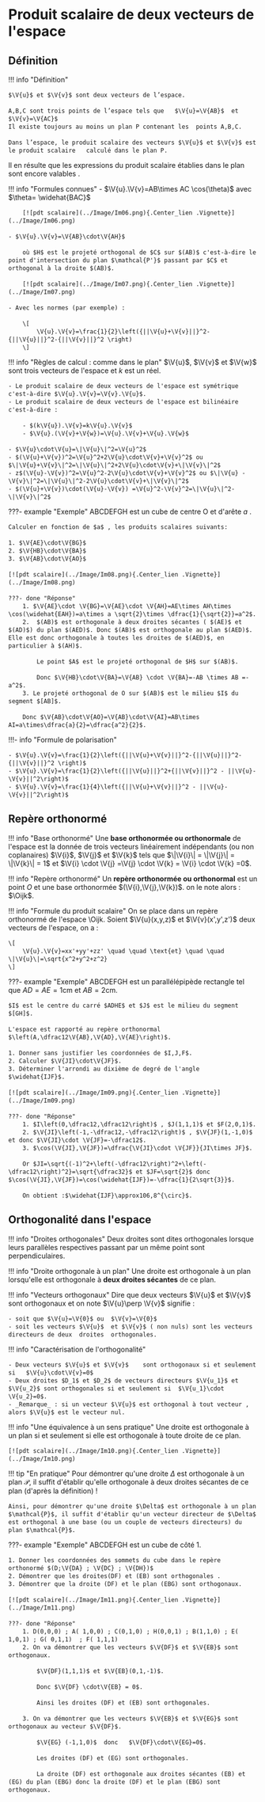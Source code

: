 # Produit scalaire de deux vecteurs de l'espace

## Définition

!!! info "Définition"

    $\V{u}$ et $\V{v}$ sont deux vecteurs de l’espace.

    A,B,C sont trois points de l’espace tels que   $\V{u}=\V{AB}$  et  $\V{v}=\V{AC}$
    Il existe toujours au moins un plan P contenant les  points A,B,C.

    Dans l’espace, le produit scalaire des vecteurs $\V{u}$ et $\V{v}$ est le produit scalaire   calculé dans le plan P.

Il en résulte que les expressions du produit scalaire établies dans le plan sont encore valables .

!!! info "Formules connues"
    - $\V{u}.\V{v}=AB\times AC \cos(\theta)$  avec $\theta= \widehat{BAC}$

        [![pdt scalaire](../Image/Im06.png){.Center_lien .Vignette}](../Image/Im06.png)

    - $\V{u}.\V{v}=\V{AB}\cdot\V{AH}$

        où $H$ est le projeté orthogonal de $C$ sur $(AB)$ c'est-à-dire le point d'intersection du plan $\mathcal{P'}$ passant par $C$ et orthogonal à la droite $(AB)$.

        [![pdt scalaire](../Image/Im07.png){.Center_lien .Vignette}](../Image/Im07.png)

    - Avec les normes (par exemple) : 
    
        \[
            \V{u}.\V{v}=\frac{1}{2}\left({||\V{u}+\V{v}||}^2-{||\V{u}||}^2-{||\V{v}||}^2 \right)
        \]
        
!!! info "Règles de calcul : comme dans le plan"
    $\V{u}$, $\V{v}$ et $\V{w}$ sont trois vecteurs de l'espace et  $k$ est un réel.

    - Le produit scalaire de deux vecteurs de l'espace est symétrique c'est-à-dire $\V{u}.\V{v}=\V{v}.\V{u}$.
    - Le produit scalaire de deux vecteurs de l'espace est bilinéaire c'est-à-dire :

        - $(k\V{u}).\V{v}=k\V{u}.\V{v}$
        - $\V{u}.(\V{v}+\V{w})=\V{u}.\V{v}+\V{u}.\V{w}$
        
    - $\V{u}\cdot\V{u}=\|\V{u}\|^2=\V{u}^2$
    - $(\V{u}+\V{v})^2=\V{u}^2+2\V{u}\cdot\V{v}+\V{v}^2$ ou $\|\V{u}+\V{v}\|^2=\|\V{u}\|^2+2\V{u}\cdot\V{v}+\|\V{v}\|^2$
    - z$(\V{u}-\V{v})^2=\V{u}^2-2\V{u}\cdot\V{v}+\V{v}^2$ ou $\|\V{u} - \V{v}\|^2=\|\V{u}\|^2-2\V{u}\cdot\V{v}+\|\V{v}\|^2$ 
    - $(\V{u}+\V{v})\cdot(\V{u}-\V{v}) =\V{u}^2-\V{v}^2=\|\V{u}\|^2-\|\V{v}\|^2$

???- example "Exemple"
    ABCDEFGH est un cube de centre O et d'arête $a$ .
    
    Calculer en fonction de $a$ , les produits scalaires suivants:

    1. $\V{AE}\cdot\V{BG}$
    2. $\V{HB}\cdot\V{BA}$
    3. $\V{AB}\cdot\V{AO}$

    [![pdt scalaire](../Image/Im08.png){.Center_lien .Vignette}](../Image/Im08.png)

    ???- done "Réponse"
        1. $\V{AE}\cdot \V{BG}=\V{AE}\cdot \V{AH}=AE\times AH\times  \cos(\widehat{EAH})=a\times a \sqrt{2}\times \dfrac{1}{\sqrt{2}}=a^2$.
        2.  $(AB)$ est orthogonale à deux droites sécantes ( $(AE)$ et $(AD)$) du plan $(AED)$. Donc $(AB)$ est orthogonale au plan $(AED)$. Elle est donc orthogonale à toutes les droites de $(AED)$, en particulier à $(AH)$.
        
            Le point $A$ est le projeté orthogonal de $H$ sur $(AB)$.
        
            Donc $\V{HB}\cdot\V{BA}=\V{AB} \cdot \V{BA}=-AB \times AB =-a^2$.
        3. Le projeté orthogonal de O sur $(AB)$ est le milieu $I$ du segment $[AB]$.
        
        Donc $\V{AB}\cdot\V{AO}=\V{AB}\cdot\V{AI}=AB\times AI=a\times\dfrac{a}{2}=\dfrac{a^2}{2}$.

!!!- info "Formule de polarisation"

    - $\V{u}.\V{v}=\frac{1}{2}\left({||\V{u}+\V{v}||}^2-{||\V{u}||}^2-{||\V{v}||}^2 \right)$
    - $\V{u}.\V{v}=\frac{1}{2}\left({||\V{u}||}^2+{||\V{v}||}^2 - ||\V{u}-\V{v}||^2\right)$
    - $\V{u}.\V{v}=\frac{1}{4}\left({||\V{u}+\V{v}||}^2 - ||\V{u}-\V{v}||^2\right)$

## Repère orthonormé

!!! info "Base orthonormé"
    Une **base orthonormée ou orthonormale** de l'espace est la donnée de trois vecteurs linéairement indépendants (ou non coplanaires) $\V{i}$, $\V{j}$ et $\V{k}$ tels que $\|\V{i}\| = \|\V{j}\| = \|\V{k}\| = 1$ et $\V{i} \cdot \V{j} =\V{j} \cdot \V{k} = \V{i} \cdot \V{k} =0$.

!!! info "Repère orthonormé"
    Un **repère orthonormée ou orthonormal** est un point $O$ et une base orthonormée $(\V{i},\V{j},\V{k})$. on le note alors : $\Oijk$.

!!! info "Formule du produit scalaire"
    On se place dans un repère orthonormé de l'espace \Oijk. Soient $\V{u}(x,y,z)$ et $\V{v}(x',y',z')$  deux vecteurs de l'espace, on a :

    \[
        \V{u}.\V{v}=xx'+yy'+zz' \quad \quad \text{et} \quad \quad  \|\V{u}\|=\sqrt{x^2+y^2+z^2}
    \]

???- example "Exemple"
    ABCDEFGH est un parallélépipède rectangle tel que $AD=AE=1$cm et $AB=2$cm.
    
    $I$ est le centre du carré $ADHE$ et $J$ est le milieu du segment $[GH]$.
    
    L'espace est rapporté au repère orthonormal $\left(A,\dfrac12\V{AB},\V{AD},\V{AE}\right)$.
    
    1. Donner sans justifier les coordonnées de $I,J,F$.
    2. Calculer $\V{JI}\cdot\V{JF}$.
    3. Déterminer l'arrondi au dixième de degré de l'angle $\widehat{IJF}$.

    [![pdt scalaire](../Image/Im09.png){.Center_lien .Vignette}](../Image/Im09.png)

    ???- done "Réponse"
        1. $I\left(0,\dfrac12,\dfrac12\right)$ , $J(1,1,1)$ et $F(2,0,1)$.
        2. $\V{JI}\left(-1,-\dfrac12,-\dfrac12\right)$ , $\V{JF}(1,-1,0)$ et donc $\V{JI}\cdot \V{JF}=-\dfrac12$.
        3. $\cos(\V{JI},\V{JF})=\dfrac{\V{JI}\cdot \V{JF}}{JI\times JF}$.
        
        Or $JI=\sqrt{(-1)^2+\left(-\dfrac12\right)^2+\left(-\dfrac12\right)^2}=\sqrt{\dfrac32}$ et $JF=\sqrt{2}$ donc $\cos(\V{JI},\V{JF})=\cos(\widehat{IJF})=-\dfrac{1}{2\sqrt{3}}$.

        On obtient :$\widehat{IJF}\approx106,8^{\circ}$.

## Orthogonalité dans l'espace

!!! info "Droites orthogonales"
    Deux droites sont dites orthogonales lorsque leurs parallèles respectives passant par un même point sont perpendiculaires.

!!! info "Droite orthogonale à un plan"
    Une droite est orthogonale à un plan lorsqu'elle est orthogonale à **deux droites sécantes** de ce plan.

!!! info "Vecteurs orthogonaux"
    Dire que deux vecteurs $\V{u}$  et $\V{v}$   sont orthogonaux et on note $\V{u}\perp \V{v}$ signifie :
    
    - soit que $\V{u}=\V{0}$ ou  $\V{v}=\V{0}$ 
    - soit les vecteurs $\V{u}$  et $\V{v}$ ( non nuls) sont les vecteurs directeurs de deux  droites  orthogonales.

!!! info "Caractérisation de l'orthogonalité"
    
    - Deux vecteurs $\V{u}$ et $\V{v}$    sont orthogonaux si et seulement si   $\V{u}\cdot\V{v}=0$  
    - Deux droites $D_1$ et $D_2$ de vecteurs directeurs $\V{u_1}$ et $\V{u_2}$ sont orthogonales si et seulement si  $\V{u_1}\cdot \V{u_2}=0$.
    - _Remarque_ : si un vecteur $\V{u}$ est orthogonal à tout vecteur , alors $\V{u}$ est le vecteur nul.

!!! info "Une équivalence à un sens pratique"
    Une droite est orthogonale à un plan si et seulement si elle est orthogonale à toute droite de ce plan.

    [![pdt scalaire](../Image/Im10.png){.Center_lien .Vignette}](../Image/Im10.png)

!!! tip "En pratique"
    Pour démontrer qu'une droite $\Delta$ est orthogonale à un plan $\mathcal{P}$, il suffit d'établir qu'elle orthogonale à deux droites sécantes de ce plan (d'après la définition) !

    Ainsi, pour démontrer qu'une droite $\Delta$ est orthogonale à un plan $\mathcal{P}$, il suffit d'établir qu'un vecteur directeur de $\Delta$ est orthogonal à une base (ou un couple de vecteurs directeurs) du plan $\mathcal{P}$.

???- example "Exemple"
    ABCDEFGH est un cube de côté 1.

    1. Donner les coordonnées des sommets du cube dans le repère orthonormé $(D;\V{DA} ; \V{DC} ; \V{DH})$
    2. Démontrer que les droites(DF) et (EB) sont orthogonales .
    3. Démontrer que la droite (DF) et le plan (EBG) sont orthogonaux.

    [![pdt scalaire](../Image/Im11.png){.Center_lien .Vignette}](../Image/Im11.png)

    ???- done "Réponse"
        1. D(0,0,0) ; A( 1,0,0) ; C(0,1,0) ; H(0,0,1) ; B(1,1,0) ; E( 1,0,1) ; G( 0,1,1)  ; F( 1,1,1)
        2. On va démontrer que les vecteurs $\V{DF}$ et $\V{EB}$ sont orthogonaux.

            $\V{DF}(1,1,1)$ et $\V{EB}(0,1,-1)$.

            Donc $\V{DF} \cdot\V{EB} = 0$.
            
            Ainsi les droites (DF) et (EB) sont orthogonales.

        3. On va démontrer que les vecteurs $\V{EB}$ et $\V{EG}$ sont orthogonaux au vecteur $\V{DF}$.
        
            $\V{EG} (-1,1,0)$  donc   $\V{DF}\cdot\V{EG}=0$.
            
            Les droites (DF) et (EG) sont orthogonales.
            
            La droite (DF) est orthogonale aux droites sécantes (EB) et (EG) du plan (EBG) donc la droite (DF) et le plan (EBG) sont orthogonaux.
